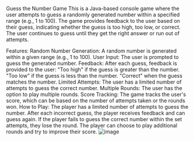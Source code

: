 Guess the Number Game
This is a Java-based console game where the user attempts to guess a randomly generated number within a specified range (e.g., 1 to 100). The game provides feedback to the user based on their guess, indicating whether the guess is too high, too low, or correct. The user continues to guess until they get the right answer or run out of attempts.

Features:
Random Number Generation: A random number is generated within a given range (e.g., 1 to 100).
User Input: The user is prompted to guess the generated number.
Feedback: After each guess, feedback is provided to the user:
"Too high" if the guess is greater than the number.
"Too low" if the guess is less than the number.
"Correct" when the guess matches the number.
Limited Attempts: The user has a limited number of attempts to guess the correct number.
Multiple Rounds: The user has the option to play multiple rounds.
Score Tracking: The game tracks the user's score, which can be based on the number of attempts taken or the rounds won.
How to Play:
The player has a limited number of attempts to guess the number.
After each incorrect guess, the player receives feedback and can guess again.
If the player fails to guess the correct number within the set attempts, they lose the round.
The player can choose to play additional rounds and try to improve their score.
![image](https://github.com/user-attachments/assets/f0415f49-9ef8-47fe-916f-b9c4a3b0aafc)
